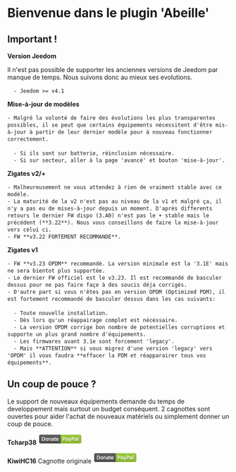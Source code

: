 # Bienvenue dans le plugin 'Abeille'

## Important !

**Version Jeedom**

Il n'est pas possible de supporter les anciennes versions de Jeedom par manque de temps. Nous suivons donc au mieux ses evolutions.

      - Jeedom >= v4.1

**Mise-à-jour de modèles**

    - Malgré la volonté de faire des évolutions les plus transparentes possibles, il se peut que certains équipements nécessitent d'être mis-à-jour à partir de leur dernier modèle pour à nouveau fonctionner correctement.

      - Si ils sont sur batterie, réinclusion nécessaire.
      - Si sur secteur, aller à la page 'avancé' et bouton 'mise-à-jour'.

**Zigates v2/+**

    - Malheureusement ne vous attendez à rien de vraiment stable avec ce modèle.
    - La maturité de la v2 n'est pas au niveau de la v1 et malgré ça, il n'y a pas eu de mises-à-jour depuis un moment. D'après differents retours le dernier FW dispo (3.A0) n'est pas le + stable mais le précédent (**3.22**). Nous vous conseillons de faire la mise-à-jour vers celui ci.
    - FW **v3.22 FORTEMENT RECOMMANDE**.

**Zigates v1**

    - FW **v3.23 OPDM** recommandé. La version minimale est la '3.1E' mais ne sera bientot plus supportée.
    - Le dernier FW officiel est le v3.23. Il est recommandé de basculer dessus pour ne pas faire façe à des soucis déja corrigés.
    - D'autre part si vous n'êtes pas en version OPDM (Optimized PDM), il est fortement recommandé de basculer dessus dans les cas suivants:

      - Toute nouvelle installation.
      - Dès lors qu'un réappairage complet est nécéssaire.
      - La version OPDM corrige bon nombre de potentielles corruptions et supporte un plus grand nombre d'équipements.
      - Les firmwares avant 3.1e sont forcement 'legacy'.
      - Mais **ATTENTION** si vous migrez d'une version 'legacy' vers 'OPDM' il vous faudra **effacer la PDM et réapparairer tous vos équipements**.

## Un coup de pouce ?

Le support de nouveaux équipements demande du temps de developpement mais surtout un budget conséquent. 2 cagnottes sont ouvertes pour aider l'achat de nouveaux matériels ou simplement donner un coup de pouce.

**Tcharp38** [![Tcharp38](images/donate_paypal.png "Cagnotte Tcharp38")](https://paypal.me/Tcharp38)

**KiwiHC16** Cagnotte originale [![KiwiHC16](images/donate_paypal.png "Cagnotte KiwiHC16")](https://paypal.me/KiwiHC16)
